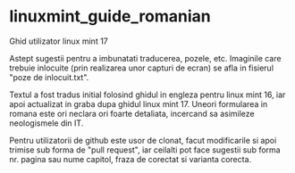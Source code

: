 linuxmint_guide_romanian
========================

Ghid utilizator linux mint 17

Astept sugestii pentru a imbunatati traducerea, pozele, etc.
Imaginile care trebuie inlocuite (prin realizarea unor capturi de ecran) se afla in fisierul "poze de inlocuit.txt".

Textul a fost tradus initial folosind ghidul in engleza pentru linux mint 16, iar apoi actualizat in graba dupa ghidul linux mint 17.
Uneori formularea in romana este ori neclara ori foarte detaliata, incercand sa asimileze neologismele din IT.

Pentru utilizatorii de github este usor de clonat, facut modificarile si apoi trimise sub forma de "pull request", iar ceilalti pot face sugestii 
sub forma nr. pagina sau nume capitol, fraza de corectat si varianta corecta.

